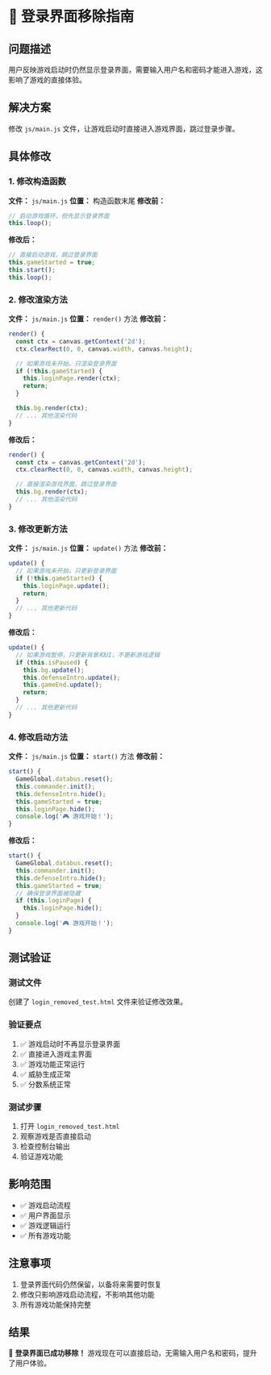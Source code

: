 # 🔐 登录界面移除指南

## 问题描述
用户反映游戏启动时仍然显示登录界面，需要输入用户名和密码才能进入游戏，这影响了游戏的直接体验。

## 解决方案
修改 `js/main.js` 文件，让游戏启动时直接进入游戏界面，跳过登录步骤。

## 具体修改

### 1. 修改构造函数
**文件：** `js/main.js`
**位置：** 构造函数末尾
**修改前：**
```javascript
// 启动游戏循环，但先显示登录界面
this.loop();
```

**修改后：**
```javascript
// 直接启动游戏，跳过登录界面
this.gameStarted = true;
this.start();
this.loop();
```

### 2. 修改渲染方法
**文件：** `js/main.js`
**位置：** `render()` 方法
**修改前：**
```javascript
render() {
  const ctx = canvas.getContext('2d');
  ctx.clearRect(0, 0, canvas.width, canvas.height);

  // 如果游戏未开始，只渲染登录界面
  if (!this.gameStarted) {
    this.loginPage.render(ctx);
    return;
  }

  this.bg.render(ctx);
  // ... 其他渲染代码
}
```

**修改后：**
```javascript
render() {
  const ctx = canvas.getContext('2d');
  ctx.clearRect(0, 0, canvas.width, canvas.height);

  // 直接渲染游戏界面，跳过登录界面
  this.bg.render(ctx);
  // ... 其他渲染代码
}
```

### 3. 修改更新方法
**文件：** `js/main.js`
**位置：** `update()` 方法
**修改前：**
```javascript
update() {
  // 如果游戏未开始，只更新登录界面
  if (!this.gameStarted) {
    this.loginPage.update();
    return;
  }
  // ... 其他更新代码
}
```

**修改后：**
```javascript
update() {
  // 如果游戏暂停，只更新背景和UI，不更新游戏逻辑
  if (this.isPaused) {
    this.bg.update();
    this.defenseIntro.update();
    this.gameEnd.update();
    return;
  }
  // ... 其他更新代码
}
```

### 4. 修改启动方法
**文件：** `js/main.js`
**位置：** `start()` 方法
**修改前：**
```javascript
start() {
  GameGlobal.databus.reset();
  this.commander.init();
  this.defenseIntro.hide();
  this.gameStarted = true;
  this.loginPage.hide();
  console.log('🎮 游戏开始！');
}
```

**修改后：**
```javascript
start() {
  GameGlobal.databus.reset();
  this.commander.init();
  this.defenseIntro.hide();
  this.gameStarted = true;
  // 确保登录界面被隐藏
  if (this.loginPage) {
    this.loginPage.hide();
  }
  console.log('🎮 游戏开始！');
}
```

## 测试验证

### 测试文件
创建了 `login_removed_test.html` 文件来验证修改效果。

### 验证要点
1. ✅ 游戏启动时不再显示登录界面
2. ✅ 直接进入游戏主界面
3. ✅ 游戏功能正常运行
4. ✅ 威胁生成正常
5. ✅ 分数系统正常

### 测试步骤
1. 打开 `login_removed_test.html`
2. 观察游戏是否直接启动
3. 检查控制台输出
4. 验证游戏功能

## 影响范围
- ✅ 游戏启动流程
- ✅ 用户界面显示
- ✅ 游戏逻辑运行
- ✅ 所有游戏功能

## 注意事项
1. 登录界面代码仍然保留，以备将来需要时恢复
2. 修改只影响游戏启动流程，不影响其他功能
3. 所有游戏功能保持完整

## 结果
🎉 **登录界面已成功移除！** 游戏现在可以直接启动，无需输入用户名和密码，提升了用户体验。 
